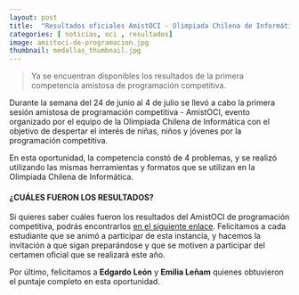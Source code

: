 ```yaml
---
layout: post
title:  "Resultados oficiales AmistOCI - Olimpiada Chilena de Informática"
categories: [ noticias, oci , resultados]
image: amistoci-de-programacion.jpg
thumbnail: medallas_thumbnail.jpg
---
```


> Ya se encuentran disponibles los resultados de la primera competencia amistosa de programación competitiva.

Durante la semana del 24 de junio al 4 de julio se llevó a cabo la primera sesión amistosa de programación competitiva - AmistOCI, evento organizado por el equipo de la Olimpiada Chilena de Informática con el objetivo de despertar el interés de niñas, niños y jóvenes por la programación competitiva.

En esta oportunidad, la competencia constó de 4 problemas, y se realizó utilizando las mismas herramientas y formatos que se utilizan en la Olimpiada Chilena de Informática.


#### ¿CUÁLES FUERON LOS RESULTADOS?
Si quieres saber cuáles fueron los resultados del AmistOCI de programación competitiva, podrás encontrarlos [en el siguiente enlace](https://olimpiada-informatica-cl/resultados/2023/amistoci_2023.pdf). 
Felicitamos a cada estudiante que se animó a participar de esta instancia, y hacemos la invitación a que sigan preparándose y que se motiven a participar del certamen oficial que se realizará este año.

Por último, felicitamos a **Edgardo León** y **Emilia Leñam** quienes obtuvieron el puntaje completo en esta oportunidad.




